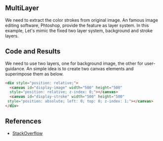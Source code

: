 ## MultiLayer

We need to extract the color strokes from original image.
An famous image editing software, Phtoshop, provide the feature as layer system.
In this example, Let's mimic the fixed two layer system, background and stroke layers.

## Code and Results

We need to use two layers, one for background image, the other for user-guidance. 
An simple idea is to create two canvas elements and superimpose them as below.

```html
<div style="position: relative;">
  <canvas id="display-image" width="500" height="500"
  style="position: relative; z-index: 0;"></canvas>
  <canvas id="display-stroke" width="500" height="500" 
 style="position: absolute; left: 0; top: 0; z-index: 1;"></canvas>
</div>
``` 

## References

- [StackOverflow](https://stackoverflow.com/questions/3008635/html5-canvas-element-multiple-layers) 
